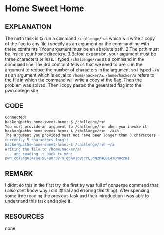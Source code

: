 # Home Sweet Home
## EXPLANATION 
The ninth task is to run a command `/challenge/run` which will write a copy of the flag to any file i specify as an argument on the commandline  with these contraints
1.Your argument must be an absolute path.
2.The path must be inside your home directory.
3.Before expansion, your argument must be three characters or less.
I typed `/challenge/run` as a command in the command line 
The 3rd contraint tells us that we need to use ~ in the argument to reduce the number of characters in the argument 
so i typed `~/a` as an argument which is equal to `/home/hacker/a`. `/home/hacker/a` refers to the file in which the command will write a copy of the flag.
Then the problem was solved.
Then i copy pasted the generated flag into the pwn.college site.
## CODE 
```bash
Connected!
hacker@paths~home-sweet-home:~$ /challenge/run
You must provide an argument to /challenge/run when you invoke it!
hacker@paths~home-sweet-home:~$ /challenge/run ~/adk
The argument you provided must not have been longer than 3 characters (it's
currently 5 characters long)!
hacker@paths~home-sweet-home:~$ /challenge/run ~/a
Writing the file to /home/hacker/a!
... and reading it back to you:
pwn.college{4TXeF5E4Dor3V-n_gbAX1qy3cPE.dNzM4QDL4YDN0czW}
```
## REMARK 
I didnt do this in the first try. the first try was full of nonsense command that i also dont know why i did it(trial and erroring this thing). 
After spending some time reading the previous task and their introduction i was able to understand this task and solve it.
## RESOURCES 
none 
